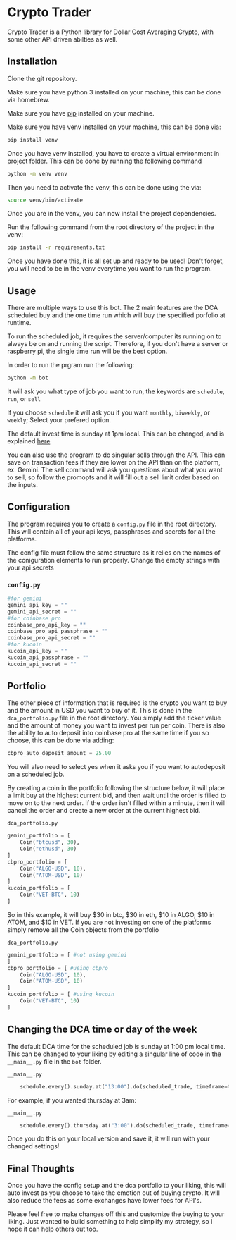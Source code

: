 # Crypto Trader

Crypto Trader is a Python library for Dollar Cost Averaging Crypto, with some other API driven abilties as well.

## Installation

Clone the git repository.

Make sure you have python 3 installed on your machine, this can be done via homebrew.

Make sure you have [pip](https://pip.pypa.io/en/stable/) installed on your machine.

Make sure you have venv installed on your machine, this can be done via:

```bash
pip install venv
```

Once you have venv installed, you have to create a virtual environment in project folder.
This can be done by running the following command

```bash
python -m venv venv
```

Then you need to activate the venv, this can be done using the via:

```bash
source venv/bin/activate
```

Once you are in the venv, you can now install the project dependencies.

Run the following command from the root directory of the project in the venv:

```bash
pip install -r requirements.txt
```

Once you have done this, it is all set up and ready to be used!
Don't forget, you will need to be in the venv everytime you want to run the program.

## Usage

There are multiple ways to use this bot.
The 2 main features are the DCA scheduled buy and the one time run which will buy the specified porfolio at runtime.

To run the scheduled job, it requires the server/computer its running on to always be on and running the script.
Therefore, if you don't have a server or raspberry pi, the single time run will be the best option.

In order to run the prgram run the following:

```bash
python -m bot
```

It will ask you what type of job you want to run, the keywords are ```schedule```, ```run```, or ```sell```  

If you choose ```schedule``` it will ask you if you want ```monthly```, ```biweekly```, or ```weekly```; Select your prefered option.

The default invest time is sunday at 1pm local. This can be changed, and is explained [here](#changing-the-dca-time-or-day-of-the-week)

You can also use the program to do singular sells through the API. This can save on transaction fees if they are lower on the API than on the platform, ex. Gemini.
The sell command will ask you questions about what you want to sell, so follow the promopts and it will fill out a sell limit order based on the inputs.

## Configuration

The program requires you to create a ```config.py``` file in the root directory.
This will contain all of your api keys, passphrases and secrets for all the platforms.

The config file must follow the same structure as it relies on the names of the coniguration elements to run properly.
Change the empty strings with your api secrets

### **`config.py`**

```python
#for gemini
gemini_api_key = ""
gemini_api_secret = ""
#for coinbase pro
coinbase_pro_api_key = ""
coinbase_pro_api_passphrase = ""
coinbase_pro_api_secret = ""
#for kucoin
kucoin_api_key = ""
kucoin_api_passphrase = ""
kucoin_api_secret = ""
```

## Portfolio

The other piece of information that is required is the crypto you want to buy and the amount in USD you want to buy of it.
This is done in the ```dca_portfolio.py``` file in the root directory.
You simply add the ticker value and the amount of money you want to invest per run per coin.
There is also the ability to auto deposit into coinbase pro at the same time if you so choose, this can be done via adding:

```python
cbpro_auto_deposit_amount = 25.00
```

You will also need to select yes when it asks you if you want to autodeposit on a scheduled job.

By creating a coin in the portfolio following the structure below, it will place a limit buy at the highest current bid, and then wait until the order is filled to move on to the next order. If the order isn't filled within a minute, then it will cancel the order and create a new order at the current highest bid.

```dca_portfolio.py```

```python
gemini_portfolio = [
    Coin("btcusd", 30), 
    Coin("ethusd", 30)
]
cbpro_portfolio = [
    Coin("ALGO-USD", 10),
    Coin("ATOM-USD", 10)
]
kucoin_portfolio = [
    Coin("VET-BTC", 10)
]
```

So in this example, it will buy $30 in btc, $30 in eth, $10 in ALGO, $10 in ATOM, and $10 in VET.
If you are not investing on one of the platforms simply remove all the Coin objects from the portfolio

```dca_portfolio.py```

```python
gemini_portfolio = [ #not using gemini 
]
cbpro_portfolio = [ #using cbpro
    Coin("ALGO-USD", 10),
    Coin("ATOM-USD", 10)
]
kucoin_portfolio = [ #using kucoin
    Coin("VET-BTC", 10)
]
```

## Changing the DCA time or day of the week

The default DCA time for the scheduled job is sunday at 1:00 pm local time. This can be changed to your liking by editing a singular line of code in the ```__main__.py``` file in the ```bot``` folder.

```__main__.py```

```python
    schedule.every().sunday.at("13:00").do(scheduled_trade, timeframe=timeframe, deposit=deposit)
```

For example, if you wanted thursday at 3am:

```__main__.py```

```python
    schedule.every().thursday.at("3:00").do(scheduled_trade, timeframe=timeframe, deposit=deposit)
```

Once you do this on your local version and save it, it will run with your changed settings!

## Final Thoughts

Once you have the config setup and the dca portfolio to your liking, this will auto invest as you choose to take the emotion out of buying crypto. It will also reduce the fees as some exchanges have lower fees for API's.

Please feel free to make changes off this and customize the buying to your liking. Just wanted to build something to help simplify my strategy, so I hope it can help others out too.
